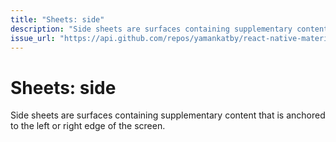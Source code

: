 ```yaml
---
title: "Sheets: side"
description: "Side sheets are surfaces containing supplementary content that is anchored to the left or right edge of the screen."
issue_url: "https://api.github.com/repos/yamankatby/react-native-material/issues/8"
---
```

    
# Sheets: side
Side sheets are surfaces containing supplementary content that is anchored to the left or right edge of the screen.
